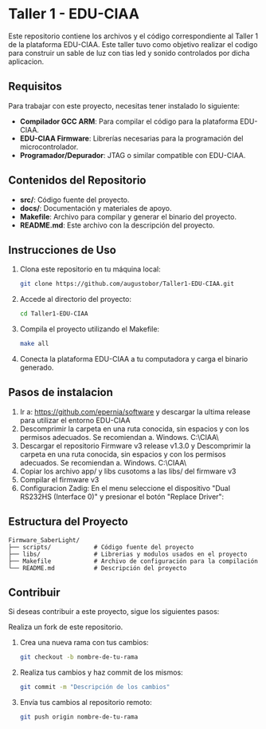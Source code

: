 # Taller 1 - EDU-CIAA

Este repositorio contiene los archivos y el código correspondiente al Taller 1 de la plataforma EDU-CIAA. Este taller tuvo como objetivo realizar el codigo para construir un sable de luz con tias led y sonido controlados por dicha aplicacion.

## Requisitos

Para trabajar con este proyecto, necesitas tener instalado lo siguiente:

- **Compilador GCC ARM**: Para compilar el código para la plataforma EDU-CIAA.
- **EDU-CIAA Firmware**: Librerías necesarias para la programación del microcontrolador.
- **Programador/Depurador**: JTAG o similar compatible con EDU-CIAA.

## Contenidos del Repositorio

- **src/**: Código fuente del proyecto.
- **docs/**: Documentación y materiales de apoyo.
- **Makefile**: Archivo para compilar y generar el binario del proyecto.
- **README.md**: Este archivo con la descripción del proyecto.

## Instrucciones de Uso

1. Clona este repositorio en tu máquina local:

   ```bash
   git clone https://github.com/augustobor/Taller1-EDU-CIAA.git

2. Accede al directorio del proyecto:

    ```bash
    cd Taller1-EDU-CIAA

3. Compila el proyecto utilizando el Makefile:

    ```bash
    make all

4. Conecta la plataforma EDU-CIAA a tu computadora y carga el binario generado.

## Pasos de instalacion

1. Ir a: https://github.com/epernia/software y descargar la ultima release para utilizar el entorno EDU-CIAA
2. Descomprimir la carpeta en una ruta conocida, sin espacios y con los permisos adecuados. Se
recomiendan
    a. Windows. C:\CIAA\
3. Descargar el repositorio Firmware v3 release v1.3.0 y Descomprimir la carpeta en una ruta conocida, sin espacios y con los permisos adecuados. Se
recomiendan
    a. Windows. C:\CIAA\
4. Copiar los archivo app/ y libs cusotoms a las libs/ del firmware v3
5. Compilar el firmware v3
6. Configuracion Zadig: En el menu seleccione el dispositivo "Dual RS232HS (Interface 0)" y presionar el botón "Replace
Driver":
## Estructura del Proyecto

```
Firmware_SaberLight/
├── scripts/            # Código fuente del proyecto
├── libs/               # Librerias y modulos usados en el proyecto
├── Makefile            # Archivo de configuración para la compilación
└── README.md           # Descripción del proyecto
```

## Contribuir
Si deseas contribuir a este proyecto, sigue los siguientes pasos:

Realiza un fork de este repositorio.

1. Crea una nueva rama con tus cambios:

    ```bash
    git checkout -b nombre-de-tu-rama

2. Realiza tus cambios y haz commit de los mismos:

    ```bash
    git commit -m "Descripción de los cambios"

3. Envía tus cambios al repositorio remoto:

    ```bash
    git push origin nombre-de-tu-rama